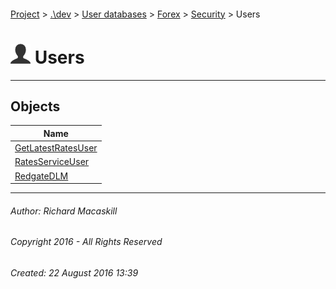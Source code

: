 #### 

[Project](../../../../../index.md) > [.\\dev](../../../../index.md) > [User databases](../../../index.md) > [Forex](../../index.md) > [Security](../index.md) > Users

# ![Users](../../../../../Images/User32.png) Users

---

## <a name="#objects"></a>Objects

| Name |
|---|
| [GetLatestRatesUser](GetLatestRatesUser.md) |
| [RatesServiceUser](RatesServiceUser.md) |
| [RedgateDLM](RedgateDLM.md) |


---

###### Author:  Richard Macaskill

###### Copyright 2016 - All Rights Reserved

###### Created: 22 August 2016 13:39

